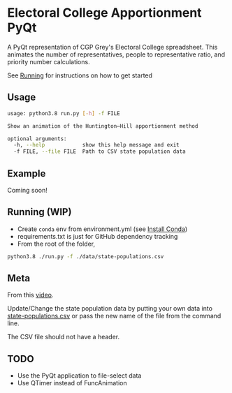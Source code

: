 # Electoral College Apportionment PyQt

A PyQt representation of CGP Grey's Electoral College spreadsheet. This animates
the number of representatives, people to representative ratio, and priority
number calculations.

See [Running](#running) for instructions on how to get started

## Usage

```bash
usage: python3.8 run.py [-h] -f FILE

Show an animation of the Huntington–Hill apportionment method

optional arguments:
  -h, --help            show this help message and exit
  -f FILE, --file FILE  Path to CSV state population data
```

## Example

Coming soon!

## Running (WIP)

-   Create `conda` env from environment.yml (see [Install Conda](https://conda.io/projects/conda/en/latest/user-guide/install/index.html))
-   requirements.txt is just for GitHub dependency tracking
-   From the root of the folder,

```bash
python3.8 ./run.py -f ./data/state-populations.csv
```

## Meta

From this [video](https://www.youtube.com/watch?v=6JN4RI7nkes).

Update/Change the state population data by putting your own data into [state-populations.csv](https://github.com/k-donn/ec-apportionment/blob/master/data/state-populations.csv) or pass the new name of the file from the command line.

The CSV file should not have a header.

## TODO

-   Use the PyQt application to file-select data
-   Use QTimer instead of FuncAnimation
